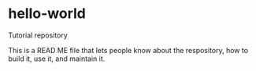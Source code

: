 # hello-world
Tutorial repository

This is a READ ME file that lets people know about the respository, how to build it, use it, and maintain it.
